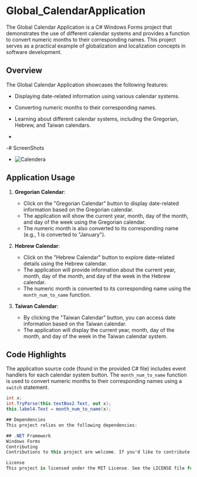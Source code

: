 # Global_CalendarApplication

The Global Calendar Application is a C# Windows Forms project that demonstrates the use of different calendar systems and provides a function to convert numeric months to their corresponding names. This project serves as a practical example of globalization and localization concepts in software development.

## Overview

The Global Calendar Application showcases the following features:

- Displaying date-related information using various calendar systems.
- Converting numeric months to their corresponding names.
- Learning about different calendar systems, including the Gregorian, Hebrew, and Taiwan calendars.

- 
-# ScreenShots
- ![Calendera](https://github.com/RoggersAnguzu/Global_CalendarApplication/assets/141458053/ace04c54-3d9f-4b7b-b991-32d54e6350b9)


## Application Usage

1. **Gregorian Calendar**:

   - Click on the "Gregorian Calendar" button to display date-related information based on the Gregorian calendar.
   - The application will show the current year, month, day of the month, and day of the week using the Gregorian calendar.
   - The numeric month is also converted to its corresponding name (e.g., 1 is converted to "January").

2. **Hebrew Calendar**:

   - Click on the "Hebrew Calendar" button to explore date-related details using the Hebrew calendar.
   - The application will provide information about the current year, month, day of the month, and day of the week in the Hebrew calendar.
   - The numeric month is converted to its corresponding name using the `month_num_to_name` function.

3. **Taiwan Calendar**:

   - By clicking the "Taiwan Calendar" button, you can access date information based on the Taiwan calendar.
   - The application will display the current year, month, day of the month, and day of the week in the Taiwan calendar system.

## Code Highlights

The application source code (found in the provided C# file) includes event handlers for each calendar system button. The `month_num_to_name` function is used to convert numeric months to their corresponding names using a `switch` statement.

```csharp
int x;
int.TryParse(this.textBox2.Text, out x);
this.label4.Text = month_num_to_name(x);

## Dependencies
This project relies on the following dependencies:

## .NET Framework
Windows Forms
Contributing
Contributions to this project are welcome. If you'd like to contribute, please follow the  Contributing Guidelines.

License
This project is licensed under the MIT License. See the LICENSE file for details.
